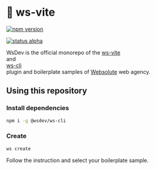 # 🔵 ws-vite

[![npm version](https://badge.fury.io/js/%40wsdev%2Fws-vite.svg)](https://badge.fury.io/js/%40wsdev%2Fws-vite)

[![status alpha](https://img.shields.io/badge/status-alpha-red.svg)](https://shields.io/)

WsDev is the official monorepo of the 
[ws-vite](https://github.com/websolutespa/wsdev/packages/ws-vite/README.md)  
and  
[ws-cli](https://github.com/websolutespa/wsdev/packages/ws-cli/README.md)  
plugin and boilerplate samples of 
[Websolute](https://www.websolute.com) web agency.

## Using this repository

### Install dependencies

```sh
npm i -g @wsdev/ws-cli
```
### Create 

```sh
ws create
```

Follow the instruction and select your boilerplate sample.
